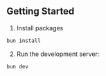 ## Getting Started
1. Install packages
```bash
bun install
```
2. Run the development server:

```bash
bun dev
```
